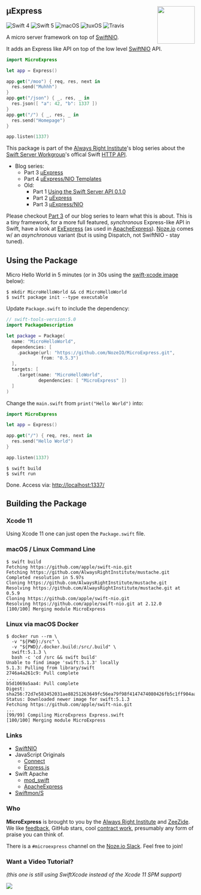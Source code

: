 <h2>µExpress
  <img src="http://zeezide.com/img/MicroExpressIcon1024.png"
       align="right" width="100" height="100" />
</h2>

![Swift 4](https://img.shields.io/badge/swift-4-blue.svg)
![Swift 5](https://img.shields.io/badge/swift-5-blue.svg)
![macOS](https://img.shields.io/badge/os-macOS-green.svg?style=flat)
![tuxOS](https://img.shields.io/badge/os-tuxOS-green.svg?style=flat)
![Travis](https://travis-ci.org/NozeIO/MicroExpress.svg?branch=master)

A micro server framework on top of
[SwiftNIO](https://github.com/apple/swift-nio).

It adds an Express like API on top of the 
low level [SwiftNIO](https://github.com/apple/swift-nio/tree/2.12.0) API.
```swift
import MicroExpress

let app = Express()

app.get("/moo") { req, res, next in
  res.send("Muhhh")
}
app.get("/json") { _, res, _ in
  res.json([ "a": 42, "b": 1337 ])
}
app.get("/") { _, res, _ in
  res.send("Homepage")
}

app.listen(1337)
```


This package is part of the 
[Always Right Institute](http://www.alwaysrightinstitute.com)'s
blog series about the 
[Swift Server Workgroup](https://swift.org/server-apis/)'s
offical Swift
[HTTP API](https://github.com/swift-server/http).

- Blog series:
  - Part 3 [µExpress](https://www.alwaysrightinstitute.com/microexpress-nio2/)
  - Part 4 [µExpress/NIO Templates](https://www.alwaysrightinstitute.com/microexpress-nio-templates)
  - Old:
    - Part 1 [Using the Swift Server API 0.1.0](https://www.alwaysrightinstitute.com/http-010/)
    - Part 2 [µExpress](https://www.alwaysrightinstitute.com/microexpress/)
    - Part 3 [µExpress/NIO](https://www.alwaysrightinstitute.com/microexpress-nio)

Please checkout [Part 3](https://www.alwaysrightinstitute.com/microexpress-nio2)
of our blog series to learn what this is about.
This is a tiny framework, for a more full featured, *synchronous*
Express-like API in Swift, have a look at 
[ExExpress](https://github.com/modswift/ExExpress)
(as used in [ApacheExpress](http://apacheexpress.io)).
[Noze.io](http://noze.io) comes w/ an *asynchronous* variant (but is using
Dispatch, not SwiftNIO - stay tuned).


## Using the Package

Micro Hello World in 5 minutes (or in 30s using the 
[swift-xcode image](#swift-xcode) below):

```shell
$ mkdir MicroHelloWorld && cd MicroHelloWorld
$ swift package init --type executable
```

Update `Package.swift` to include the dependency:
```swift
// swift-tools-version:5.0
import PackageDescription

let package = Package(
  name: "MicroHelloWorld",
  dependencies: [
    .package(url: "https://github.com/NozeIO/MicroExpress.git", 
             from: "0.5.3")
  ],
  targets: [
    .target(name: "MicroHelloWorld",
            dependencies: [ "MicroExpress" ])
  ]
)
```

Change the `main.swift` from `print("Hello World")` into:
```swift
import MicroExpress

let app = Express()

app.get("/") { req, res, next in
  res.send("Hello World")
}

app.listen(1337)
```

```shell
$ swift build
$ swift run
```

Done. Access via: [http://localhost:1337/](http://localhost:1337/)


## Building the Package

### Xcode 11

Using Xcode 11 one can just open the `Package.swift` file.

### macOS / Linux Command Line

```shell
$ swift build
Fetching https://github.com/apple/swift-nio.git
Fetching https://github.com/AlwaysRightInstitute/mustache.git
Completed resolution in 5.97s
Cloning https://github.com/AlwaysRightInstitute/mustache.git
Resolving https://github.com/AlwaysRightInstitute/mustache.git at 0.5.9
Cloning https://github.com/apple/swift-nio.git
Resolving https://github.com/apple/swift-nio.git at 2.12.0
[100/100] Merging module MicroExpress
```

### Linux via macOS Docker

```shell
$ docker run --rm \
  -v "${PWD}:/src" \
  -v "${PWD}/.docker.build:/src/.build" \
  swift:5.1.3 \
  bash -c 'cd /src && swift build'
Unable to find image 'swift:5.1.3' locally
5.1.3: Pulling from library/swift
2746a4a261c9: Pull complete 
...
b5d1069a5aa4: Pull complete 
Digest: sha256:72d7e583452031ae88251263649fc56ea79f98f4147474080426fb5c1ff904aa
Status: Downloaded newer image for swift:5.1.3
Fetching https://github.com/apple/swift-nio.git
...
[99/99] Compiling MicroExpress Express.swift
[100/100] Merging module MicroExpress
```


### Links

- [SwiftNIO](https://github.com/apple/swift-nio)
- JavaScript Originals
  - [Connect](https://github.com/senchalabs/connect)
  - [Express.js](http://expressjs.com/en/starter/hello-world.html)
- Swift Apache
  - [mod_swift](http://mod-swift.org)
  - [ApacheExpress](http://apacheexpress.io)
- [Swiftmon/S](https://github.com/NozeIO/swiftmons)

### Who

**MicroExpress** is brought to you by
the
[Always Right Institute](http://www.alwaysrightinstitute.com)
and
[ZeeZide](http://zeezide.de).
We like 
[feedback](https://twitter.com/ar_institute), 
GitHub stars, 
cool [contract work](http://zeezide.com/en/services/services.html),
presumably any form of praise you can think of.

There is a `#microexpress` channel on the 
[Noze.io Slack](http://slack.noze.io/). Feel free to join!


### Want a Video Tutorial?

_(this one is still using SwiftXcode instead of the Xcode 11 SPM support)_

<img src="http://zeezide.com/img/swift-nio-cows.gif" />

